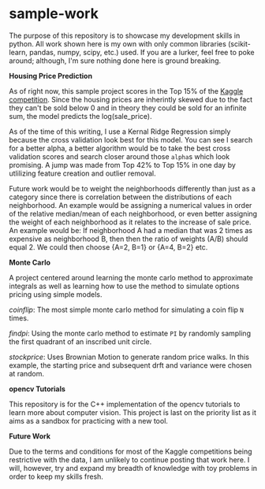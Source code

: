 # sample-work

The purpose of this repository is to showcase my development skills in python. All work shown here is my own with only common libraries (scikit-learn, pandas, numpy, scipy, etc.) used.  If you are a lurker, feel free to poke around; although, I'm sure nothing done here is ground breaking.

**Housing Price Prediction**

As of right now, this sample project scores in the Top 15% of the [Kaggle competition](https://www.kaggle.com/c/house-prices-advanced-regression-techniques). Since the housing prices are inherintly skewed due to the fact they can't be sold below 0 and in theory they could be sold for an infinite sum, the model predicts the log(sale_price).

 As of the time of this writing, I use a Kernal Ridge Regression simply because the cross validation look best for this model. You can see I search for a better alpha, a better algorithm would be to take the best cross validation scores and search closer around those `alpha`s which look promising. A jump was made from Top 42% to Top 15% in one day by utlilizing feature creation and outlier removal. 
 
 Future work would be to weight the neighborhoods differently than just as a category since there is correlation between the distributions of each neighborhood.  An example would be assigning a numerical values in order of the relative median/mean of each neighborhood, or even better assigning the weight of each neighborhood as it relates to the increase of sale price.  An example would be: If neighborhood A had a median that was 2 times as expensive as neighborhood B, then then the ratio of weights (A/B) should equal 2. We could then choose {A=2, B=1} or {A=4, B=2} etc.

**Monte Carlo**

A project centered around learning the monte carlo method to approximate integrals as well as learning how to use the method to simulate options pricing using simple models.  

*coinflip*: The most simple monte carlo method for simulating a coin flip `N` times.

*findpi*: Using the monte carlo method to estimate `PI` by randomly sampling the first quadrant of an inscribed unit circle.

*stockprice*: Uses Brownian Motion to generate random price walks. In this example, the starting price and subsequent drft and variance were chosen at random.

**opencv Tutorials**

This repository is for the C++ implementation of the opencv tutorials to learn more about computer vision. This project is last on the priority list as it aims as a sandbox for practicing with a new tool.


**Future Work**

Due to the terms and conditions for most of the Kaggle competitions being restrictive with the data, I am unlikely to continue posting that work here.  I will, however, try and expand my breadth of knowledge with toy problems in order to keep my skills fresh.  
